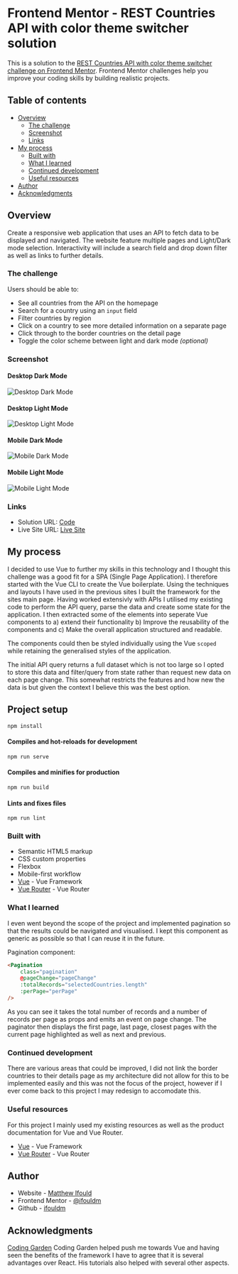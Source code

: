# Frontend Mentor - REST Countries API with color theme switcher solution

This is a solution to the [REST Countries API with color theme switcher challenge on Frontend Mentor](https://www.frontendmentor.io/challenges/rest-countries-api-with-color-theme-switcher-5cacc469fec04111f7b848ca). Frontend Mentor challenges help you improve your coding skills by building realistic projects.

## Table of contents

-   [Overview](#overview)
    -   [The challenge](#the-challenge)
    -   [Screenshot](#screenshot)
    -   [Links](#links)
-   [My process](#my-process)
    -   [Built with](#built-with)
    -   [What I learned](#what-i-learned)
    -   [Continued development](#continued-development)
    -   [Useful resources](#useful-resources)
-   [Author](#author)
-   [Acknowledgments](#acknowledgments)

## Overview

Create a responsive web application that uses an API to fetch data to be displayed and navigated. The website feature multiple pages and Light/Dark mode selection. Interactivity will include a search field and drop down filter as well as links to further details.

### The challenge

Users should be able to:

-   See all countries from the API on the homepage
-   Search for a country using an `input` field
-   Filter countries by region
-   Click on a country to see more detailed information on a separate page
-   Click through to the border countries on the detail page
-   Toggle the color scheme between light and dark mode _(optional)_

### Screenshot

#### Desktop Dark Mode

![Desktop Dark Mode](./screenshots/ss-flags-desktop-dark.png)

#### Desktop Light Mode

![Desktop Light Mode](./screenshots/ss-flags-desktop.png)

#### Mobile Dark Mode

![Mobile Dark Mode](./screenshots/ss-flags-mobile-dark.png)

#### Mobile Light Mode

![Mobile Light Mode](./screenshots/ss-flags-mobile.png)

### Links

-   Solution URL: [Code](https://github.com/Ifouldm/flags-site)
-   Live Site URL: [Live Site](http://github.obidex.com/flags-site)

## My process

I decided to use Vue to further my skills in this technology and I thought this challenge was a good fit for a SPA (Single Page Application). I therefore started with the Vue CLI to create the Vue boilerplate. Using the techniques and layouts I have used in the previous sites I built the framework for the sites main page. Having worked extensivly with APIs I utilised my existing code to perform the API query, parse the data and create some state for the application. I then extracted some of the elements into seperate Vue components to a\) extend their functionality b\) Improve the reusability of the components and c\) Make the overall application structured and readable.

The components could then be styled individually using the Vue `scoped` while retaining the generalised styles of the application.

The initial API query returns a full dataset which is not too large so I opted to store this data and filter/query from state rather than request new data on each page change. This somewhat restricts the features and how new the data is but given the context I believe this was the best option.

## Project setup

```
npm install
```

#### Compiles and hot-reloads for development

```
npm run serve
```

#### Compiles and minifies for production

```
npm run build
```

#### Lints and fixes files

```
npm run lint
```

### Built with

-   Semantic HTML5 markup
-   CSS custom properties
-   Flexbox
-   Mobile-first workflow
-   [Vue](https://vuejs.org/) - Vue Framework
-   [Vue Router](https://router.vuejs.org/) - Vue Router

### What I learned

I even went beyond the scope of the project and implemented pagination so that the results could be navigated and visualised. I kept this component as generic as possible so that I can reuse it in the future.

Pagination component:

```html
<Pagination
    class="pagination"
    @pageChange="pageChange"
    :totalRecords="selectedCountries.length"
    :perPage="perPage"
/>
```

As you can see it takes the total number of records and a number of records per page as props and emits an event on page change. The paginator then displays the first page, last page, closest pages with the current page highlighted as well as next and previous.

### Continued development

There are various areas that could be improved, I did not link the border countries to their details page as my architecture did not allow for this to be implemented easily and this was not the focus of the project, however if I ever come back to this project I may redesign to accomodate this.

### Useful resources

For this project I mainly used my existing resources as well as the product documentation for Vue and Vue Router.

-   [Vue](https://vuejs.org/) - Vue Framework
-   [Vue Router](https://router.vuejs.org/) - Vue Router

## Author

-   Website - [Matthew Ifould](https://obidex.com)
-   Frontend Mentor - [@ifouldm](https://www.frontendmentor.io/profile/ifouldm)
-   Github - [ifouldm](https://github.com/ifouldm)

## Acknowledgments

[Coding Garden](https://coding.garden)
Coding Garden helped push me towards Vue and having seen the benefits of the framework I have to agree that it is several advantages over React. His tutorials also helped with several other aspects.
